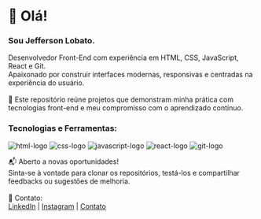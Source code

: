 <h1>👋 Olá!</h1> <h3>Sou Jefferson Lobato.</h3>
Desenvolvedor Front-End com experiência em HTML, CSS, JavaScript, React e Git. 
<br>Apaixonado por construir interfaces modernas, responsivas e centradas na experiência do usuário.
<br><br>
🔧 Este repositório reúne projetos que demonstram minha prática com tecnologias front-end e meu compromisso com o aprendizado contínuo.

<h3>Tecnologias e Ferramentas:</h3>
<p><img src="https://img.shields.io/badge/HTML5-E34F26.svg?style=for-the-badge&logo=HTML5&logoColor=white" alt="html-logo"> 
<img src="https://img.shields.io/badge/CSS3-1572B6.svg?style=for-the-badge&logo=CSS3&logoColor=white" alt="css-logo"> 
<img src="https://img.shields.io/badge/JavaScript-F7DF1E.svg?style=for-the-badge&logo=JavaScript&logoColor=black" alt="javascript-logo">
<img src="https://img.shields.io/badge/React-61DAFB.svg?style=for-the-badge&logo=React&logoColor=black" alt="react-logo">
<img src="https://img.shields.io/badge/Git-F05032.svg?style=for-the-badge&logo=Git&logoColor=white" alt="git-logo"></p>


📬 Aberto a novas oportunidades!
<br>Sinta-se à vontade para clonar os repositórios, testá-los e compartilhar feedbacks ou sugestões de melhoria.
<br><br>
🔗 Contato:<br>
<a href="https://www.linkedin.com/in/jefferson-lima-558bb02a5/">LinkedIn<a/> | <a href="https://www.instagram.com/lima.lobato/">Instagram<a/> | <a href="https://wa.me//5561981333718?text=Olá, vim através do Github.">Contato</a>
